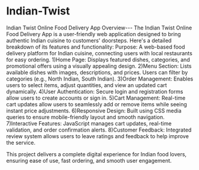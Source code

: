 # Indian-Twist
Indian Twist Online Food Delivery App Overview---
The Indian Twist Online Food Delivery App is a user-friendly web application designed to bring authentic Indian cuisine to customers' doorsteps. Here's a detailed breakdown of its features and functionality:
Purpose: A web-based food delivery platform for Indian cuisine, connecting users with local restaurants for easy ordering.
1)Home Page: Displays featured dishes, categories, and promotional offers using a visually appealing design.
2)Menu Section: Lists available dishes with images, descriptions, and prices. Users can filter by categories (e.g., North Indian, South Indian).
3)Order Management: Enables users to select items, adjust quantities, and view an updated cart dynamically.
4)User Authentication: Secure login and registration forms allow users to create accounts or sign in.
5)Cart Management: Real-time cart updates allow users to seamlessly add or remove items while seeing instant price adjustments.
6)Responsive Design: Built using CSS media queries to ensure mobile-friendly layout and smooth navigation.
7)Interactive Features: JavaScript manages cart updates, real-time validation, and order confirmation alerts.
8)Customer Feedback: Integrated review system allows users to leave ratings and feedback to help improve the service.

This project delivers a complete digital experience for Indian food lovers, ensuring ease of use, fast ordering, and smooth user engagement.
